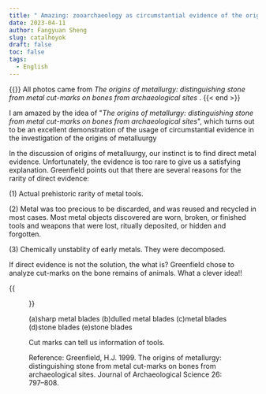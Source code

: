 ```yaml
---
title: " Amazing: zooarchaeology as circumstantial evidence of the origins of metallurgy  "
date: 2023-04-11
author: Fangyuan Sheng
slug: catalhoyok
draft: false
toc: false
tags:
  - English
---
```



{{<block class="tip" >}}
All photos came from *The origins of metallurgy: distinguishing stone from metal cut-marks on bones from archaeological sites* .
{{< end >}}
  

I am amazed by the idea of "*The origins of metallurgy: distinguishing stone from metal cut-marks on bones from archaeological sites*", which turns out to be an excellent demonstration of the usage of circumstantial evidence in the investigation of the origins of metalluurgy  

In the discussion of origins of metalluurgy, our instinct is to find direct metal evidence. Unfortunately, the evidence is too rare to give us a satisfying explanation. Greenfield points out that there are several reasons for the rarity of direct evidence:

(1) Actual prehistoric rarity of metal tools. 
  
(2) Metal was too precious to be discarded, and was reused and recycled in most cases.  Most metal objects discovered are worn, broken, or finished tools and weapons that were lost, ritually deposited, or hidden and forgotten.
  
(3) Chemically unstablity of early metals. They were decomposed.
  
  
If direct evidence is not the solution, the what is? Greenfield chose to analyze cut-marks on the bone remains of animals. What a clever idea!!

{{<figure src="https://hellenshengfy.github.io/matal1">}}
  
(a)sharp metal blades
(b)dulled metal blades
(c)metal blades
(d)stone blades
(e)stone blades

Cut marks can tell us information of tools.
  
Reference: Greenfield, H.J. 1999. The origins of metallurgy: distinguishing stone from metal cut-marks on bones from archaeological sites. Journal of Archaeological Science 26: 797–808.

